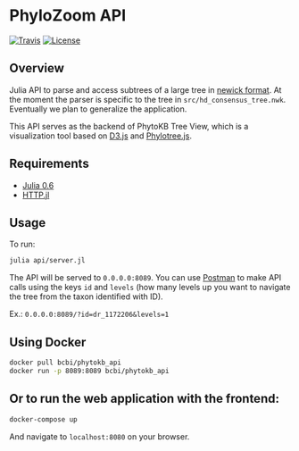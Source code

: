 # PhyloZoom API

[![Travis](https://img.shields.io/travis/bcbi/phylozoom-frontend.svg?style=flat-square)](https://travis-ci.org/bcbi/phylozoom-frontend)
[![License](https://img.shields.io/badge/license-MIT-orange.svg?style=flat-square)](https://github.com/bcbi/phylozoom-api/blob/master/LICENSE)

## Overview
Julia API to parse and access subtrees of a large tree in [newick format](https://en.wikipedia.org/wiki/Newick_format).
At the moment the parser is specific to the tree in `src/hd_consensus_tree.nwk`. Eventually we plan to generalize the application.

This API serves as the backend of PhytoKB Tree View, which is a visualization tool based on [D3.js](https://d3js.org/) and [Phylotree.js](https://github.com/veg/phylotree.js/wiki/phylotree.js-API).

## Requirements
- [Julia 0.6](https://julialang.org/downloads/)
- [HTTP.jl](https://github.com/JuliaWeb/HTTP.jl)

## Usage
To run:
```bash
julia api/server.jl
```

The API will be served to `0.0.0.0:8089`. You can use [Postman](https://www.getpostman.com/) to make API calls using the keys `id` and `levels` (how many levels up you want to navigate the tree from the taxon identified with ID).  

Ex.: `0.0.0.0:8089/?id=dr_1172206&levels=1`

## Using Docker

```bash
docker pull bcbi/phytokb_api
docker run -p 8089:8089 bcbi/phytokb_api
```
## Or to run the web application with the frontend:
```bash
docker-compose up
```
And navigate to `localhost:8080` on your browser.
